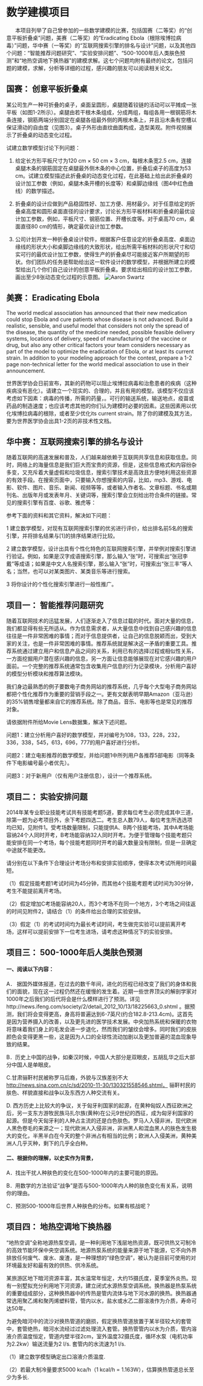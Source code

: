 # 数学建模项目
      
  本项目列举了自己曾参加的一些数学建模的比赛，包括国赛（二等奖）的“创意平板折叠桌”问题，美赛（二等奖）的“Eradicating Ebola（根除埃博拉病毒）”问题，华中赛（一等奖）的“互联网搜索引擎的排名与设计”问题，以及其他四个问题：“智能推荐问题研究”、“实验安排问题”、“500-1000年后人类肤色预测”和“地热空调地下换热器”的建模求解。这七个问题均附有最终的论文，包括问题的建模，求解，分析等详细的过程，感兴趣的朋友可以阅读相关论文。

## 国赛： 创意平板折叠桌

某公司生产一种可折叠的桌子，桌面呈圆形，桌腿随着铰链的活动可以平摊成一张平板（如图1-2所示）。桌腿由若干根木条组成，分成两组，每组各用一根钢筋将木条连接，钢筋两端分别固定在桌腿各组最外侧的两根木条上，并且沿木条有空槽以保证滑动的自由度（见图3）。桌子外形由直纹曲面构成，造型美观。附件视频展示了折叠桌的动态变化过程。

试建立数学模型讨论下列问题：

1. 给定长方形平板尺寸为120 cm × 50 cm × 3 cm，每根木条宽2.5 cm，连接桌腿木条的钢筋固定在桌腿最外侧木条的中心位置，折叠后桌子的高度为53 cm。试建立模型描述此折叠桌的动态变化过程，在此基础上给出此折叠桌的设计加工参数（例如，桌腿木条开槽的长度等）和桌脚边缘线（图4中红色曲线）的数学描述。

2. 折叠桌的设计应做到产品稳固性好、加工方便、用材最少。对于任意给定的折叠桌高度和圆形桌面直径的设计要求，讨论长方形平板材料和折叠桌的最优设计加工参数，例如，平板尺寸、钢筋位置、开槽长度等。对于桌高70 cm，桌面直径80 cm的情形，确定最优设计加工参数。

3. 公司计划开发一种折叠桌设计软件，根据客户任意设定的折叠桌高度、桌面边缘线的形状大小和桌脚边缘线的大致形状，给出所需平板材料的形状尺寸和切实可行的最优设计加工参数，使得生产的折叠桌尽可能接近客户所期望的形状。你们团队的任务是帮助给出这一软件设计的数学模型，并根据所建立的模型给出几个你们自己设计的创意平板折叠桌。要求给出相应的设计加工参数，画出至少8张动态变化过程的示意图。
            ![Aaron Swartz](https://github.com/ustcxiexk/TrickGame/raw/master/FullGame/application/static/image/table.png)
            
## 美赛： Eradicating Ebola
 
   The world medical association has announced that their new medication could stop Ebola and cure patients whose disease is not advanced. Build a realistic, sensible, and useful model that considers not only the spread of the disease, the quantity of the medicine needed, possible feasible delivery systems, locations of delivery, speed of manufacturing of the vaccine or drug, but also any other critical factors your team considers necessary as part of the model to optimize the eradication of Ebola, or at least its current strain. In addition to your modeling approach for the contest, prepare a 1-2 page non-technical letter for the world medical association to use in their announcement.

   世界医学协会日前宣布，其新的药物可以阻止埃博拉病毒和治愈患者的疾病（这种疾病没有恶化）。请建立一个现实的、合理的，并且有用的模型。该模型不仅应该考虑如下因素：病毒的传播，所需的药量，。可行的输送系统，输送地点，疫苗或药品的制造速度；也应该考虑其他的你们认为建模时必要的因素。这些因素用以优化埃博拉病毒的根除，或者至少优化its current strain。除了你的建模及其方法，要为世界医学协会出具1-2页的非技术性文档。


## 华中赛： 互联网搜索引擎的排名与设计

   随着互联网的高速发展和普及，人们越来越依赖于互联网共享信息和获取信息。同时，网络上的海量信息是我们巨大而宝贵的资源，但是，这些信息格式和内容纷杂多变，又充斥着大量虚假和垃圾信息，搜索引擎技术是高效且方便地利用这些资源的有效手段。在搜索页面中，只要输入你想搜索的内容，比如，mp3、游戏、电影、软件、图片、音乐、新闻、视频等等，或者输入作者名、文章标题、书名或期刊名、出版年月或发表年月、关键词等，搜索引擎会立刻给出符合条件的链接。常见的搜索引擎有百度、谷歌、雅虎等：
 
参考下面的资料和其它资料，解决如下问题：

1 建立数学模型，对现有互联网搜索引擎的优劣进行评价，给出排名前5名的搜索引擎，并将排名结果与[1]的排序结果进行比较。

2 建立数学模型，设计出具有个性化特色的互联网搜索引擎，并举例对搜索引擎进行验证。例如，如果是汉字成语搜索引擎，那么输入“张”时，可搜索出“张冠李戴”等成语；如果是中文人名搜索引擎，那么输入“张”时，可搜索出“张三丰”等人名；当然，也可以对某类图片、某类音乐等进行搜索。

3 将你设计的个性化搜索引擎进行一般性推广。



## 项目一： 智能推荐问题研究
   随着互联网技术的迅猛发展，人们逐渐走入了信息过载的时代。面对大量的信息，我们都显得有些无所适从。作为信息需求者，从大量信息中找到自己感兴趣的信息往往是一件非常困难的事情；而对于信息提供者，让自己的信息脱颖而出，受到大家的关注，也是一件非常困难的事情。推荐系统就是解决这一矛盾的重要工具。推荐系统通过建立用户和信息产品之间的关系，利用已有的选择过程或相似性关系，一方面挖掘用户潜在感兴趣的信息，另一方面让信息能够展现在对它感兴趣的用户面前。一个完整的推荐系统通常包含收集用户信息的行为记录模块，分析用户喜好的模型分析模块和推荐算法模块。
   
   我们身边最熟悉的例子要数电子商务网站的推荐系统，几乎每个大型电子商务网站都把个性化推荐作为重要的营销手段之一。更有文献表明早期Amazon（亚马逊）的35%销售增量都来自它的推荐系统。除了商品，音乐、电影等也是常见的推荐对象。
   
请依据附件所给Movie Lens数据集，解决下述问题。

问题1：建立分析用户喜好的数学模型，并对编号为108，133，228，232，336，338，545，613，696，777的用户喜好进行分析。

问题2：建立电影推荐的数学模型，并给问题1中所列用户各推荐5部电影（同等条件下电影编号最小者优先）。

问题3：对于新用户（仅有用户注册信息），设计一个推荐系统。



## 项目二： 实验安排问题

2014年某专业职业技能考试共有技能考题5道，要求每位考生必须完成其中三道，除第一题为必考项目外，余下考题四选二。考生总人数79人，每位考生所选选项均已知，见附件1。受考场数量限制，只能提供A、B两个技能考场，其中A考场能容纳24个人同时开考，B考场能容纳32人同时开考。为便于管理每个技能考题只能安排在同一个考场，每个技能考题同时开考的最大数量没有限制，但是一旦确定中途就不能更改。

请分别在以下条件下合理设计考场分布和安排实验顺序，使得本次考试所用时间最短。

（1）假定技能考题1考试时间为45分钟，而其他4个技能考题考试时间为30分钟，考生不能提前离开考场。

（2）假定增加C考场能容纳20人，而3个考场不在同一个地方，3个考场之间往返的时间见附件2，请结合（1）的条件给出合理的实验安排。

（3）假定（1）的考试时间均为最长考试时间，考生做完实验可以提前离开考场，这样可以提前安排下一位考生进场，请考虑这种情况下的实验安排。

## 项目三： 500-1000年后人类肤色预测
#### 一、阅读以下内容：
A． 据国外媒体报道，在过去的数千年间，进化的历程已经改变了我们的身体和我们的面貌，现在这一过程仍然还在缓慢的发生着。近期一些世界顶尖的解剖学家对1000年之后我们的后代将会是什么模样进行了预测。详见http://news.ifeng.com/society/2/detail_2012_10/13/18225663_0.shtml 。据预测，我们将会变得更高，身高将普遍达到6-7英尺(约合182.8-213.4cm)。这首先是因为营养摄入的改善，以及更先进的医学技术发展。中央加热系统和保暖的衣物将意味着我们身上的毛发会进一步退化，然而我们的皱纹会增多。同时我们的皮肤颜色会变得更黑一些，这是因为人口的全球性流动加剧以及更加普遍的混血现象导致的结果。

B．历史上中国的战争，如秦汉时候，中国人大部分是双眼皮，五胡乱华之后大部分中国人是单眼皮。

C.甘肃骊靬村民被称罗马后裔，外貌与汉族差别不大 http://news.sina.com.cn/c/sd/2010-11-30/130321558546.shtml， 骊靬村民的肤色、样貌直接和战争以及东西方人种交流有关。

D. 西方历史上比较大的争议，关于匈牙利国家的起源，在黄种匈奴人西征欧洲之后，另一支东方游牧民族马扎尔族(黄种)在公元9世纪的西征，成为匈牙利国家的起源。但是今天匈牙利的人种占主流的还是白色肤色。罗马人入侵非洲，现代欧洲人黑色卷毛的来源之一；现代欧洲人入侵非洲，非洲黑人和混血黑人的肤色发生极大的变化，半黑半白在今天的整个非洲占有相当的比例；欧洲人入侵美洲，黄种美洲人几乎灭种，剩下的几乎全白种。

#### 二、根据你的理解，以史实作为背景，
A．找出干扰人种肤色的变化在500-1000年内的主要可能的原因。

B．用数学的方法验证“战争”是否与500-1000年内人种的肤色变化有关系，说明你的理由。

C．预测500-1000年后世界人种肤色的分布。如果有核战呢？

## 项目四： 地热空调地下换热器

“地热空调”全称地源热泵空调，是一种利用地下浅层地热资源，既可供热又可制冷的高效节能环保中央空调系统。地源热泵系统的能量来源于地下能源，它不向外界排放任何废气、废水、废渣，是一种理想的“绿色空调”，被认为是目前可使用的对环境最友好和最有效的供热、供冷系统。

某旅游区地下暗河资源丰富，其水温常年恒定，大约15摄氏度，夏季室外炎热。现有一别墅拟充分利用地下河资源，建立闭式水源热泵空调系统。换热器是热泵系统的重要组成部分，这种换热器中的传热是管内流体与地下河水源的换热。换热器通常选用聚乙烯和聚丙烯塑料管，管内以水，盐水或水乙二醇溶液作为介质，寿命可达50年。

为避免暗河中的流沙对换热管道的磨损，假定换热管道放置于某半径较大的套管中，套管绝热，暗河水流经过过滤处理流入套管。换热管管内以水为介质，管内溶液介质温度恒定，管道内壁半径2cm，室外温度32摄氏度，循环水泵（电机功率为2.2kw）输送流量为2 l/s. 套管内的水流速为1 l/s.

（1）建立数学模型确定出口溶液介质温度. 

（2）若最大制冷量要求5000 kca/h（1 kcal/h  = 1.163W），估算换热管道总长至少为多长.



